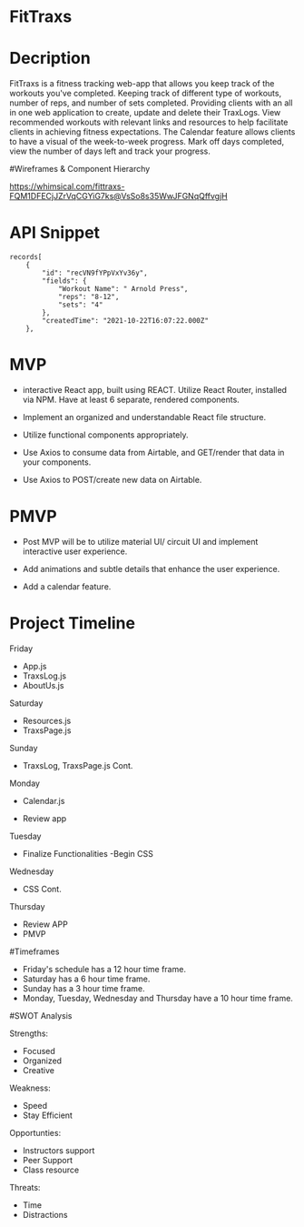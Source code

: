 # FitTraxs


# Decription

FitTraxs is a fitness tracking web-app that allows you keep track of the workouts you've completed. Keeping track of different type of workouts, number of reps, and number of sets completed. Providing clients with an all in one web application to create, update and delete their TraxLogs. View recommended workouts with relevant links and resources to help facilitate clients in achieving fitness expectations. The Calendar feature allows clients to have a visual of the week-to-week progress. Mark off days completed, view the number of days left and track your progress. 

#Wireframes & Component Hierarchy

https://whimsical.com/fittraxs-FQM1DFECjJZrVqCGYiG7ks@VsSo8s35WwJFGNqQffvgjH

# API Snippet
    records[
        {
            "id": "recVN9fYPpVxYv36y",
            "fields": {
                "Workout Name": " Arnold Press",
                "reps": "8-12",
                "sets": "4"
            },
            "createdTime": "2021-10-22T16:07:22.000Z"
        },


# MVP  

- interactive React app, built using REACT. Utilize React Router, 
  installed via NPM. Have at least 6 separate, rendered components. 

- Implement an organized and understandable React file structure. 

- Utilize functional components appropriately. 

- Use Axios to consume data from Airtable, and GET/render that data in your components. 

- Use Axios to POST/create new data on Airtable. 


# PMVP 

- Post MVP will be to utilize material UI/ circuit UI and implement interactive user experience. 

- Add animations and subtle details that enhance the user experience. 

- Add a calendar feature.

# Project Timeline

Friday

- App.js
- TraxsLog.js 
- AboutUs.js

Saturday

- Resources.js
- TraxsPage.js



Sunday

- TraxsLog, TraxsPage.js Cont.


Monday

- Calendar.js

- Review app

Tuesday

- Finalize Functionalities 
-Begin CSS


Wednesday

- CSS Cont.

Thursday
- Review APP
- PMVP


#Timeframes 

- Friday's schedule has a 12 hour time frame. 
- Saturday has a 6 hour time frame. 
- Sunday has a 3 hour time frame. 
- Monday, Tuesday, Wednesday and Thursday have a 10 hour time frame.

#SWOT Analysis

Strengths: 
- Focused 
- Organized
- Creative


Weakness:
- Speed
- Stay Efficient

Opportunties:
- Instructors support
- Peer Support
- Class resource

Threats:
- Time
- Distractions
















